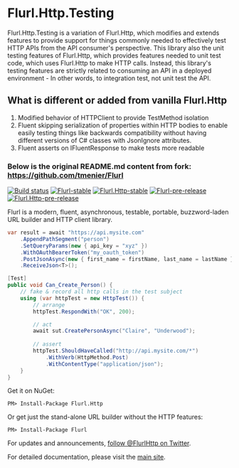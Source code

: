 # Flurl.Http.Testing

Flurl.Http.Testing is a variation of Flurl.Http, which modifies and extends features to provide support for things commonly needed to effectively test HTTP APIs from the API consumer's perspective.
This library also the unit testing features of Flurl.Http, which provides features needed to unit test code, which uses Flurl.Http to make HTTP calls.
Instead, this library's testing features are strictly related to consuming an API in a deployed environment - In other words, to integration test, not unit test the API.

## What is different or added from vanilla Flurl.Http

1. Modified behavior of HTTPClient to provide TestMethod isolation
2. Fluent skipping serialization of properties within HTTP bodies to enable easily testing things like backwards compatibility without having different versions of C# classes with JsonIgnore attributes.
3. Fluent asserts on IFluentResponse to make tests more readable

### Below is the original README.md content from fork: https://github.com/tmenier/Flurl

[![Build status](https://ci.appveyor.com/api/projects/status/hec8ioqg0j07ttg5/branch/master?svg=true)](https://ci.appveyor.com/project/kroniak/flurl/branch/master)
[![Flurl-stable](https://img.shields.io/nuget/v/Flurl.svg?maxAge=3600&label=Flurl%20nuget)](https://www.nuget.org/packages/Flurl/)
[![Flurl.Http-stable](https://img.shields.io/nuget/v/Flurl.Http.svg?maxAge=3600&label=Flurl.Http%20nuget)](https://www.nuget.org/packages/Flurl.Http/)
[![Flurl-pre-release](https://img.shields.io/nuget/vpre/Flurl.svg?maxAge=3600&label=Flurl%20Pre-Release%20nuget)](https://www.nuget.org/packages/Flurl/)
[![Flurl.Http-pre-release](https://img.shields.io/nuget/vpre/Flurl.Http.svg?maxAge=3600&label=Flurl.Http%20Pre-Release%20nuget)](https://www.nuget.org/packages/Flurl.Http/)

Flurl is a modern, fluent, asynchronous, testable, portable, buzzword-laden URL builder and HTTP client library.

````c#
var result = await "https://api.mysite.com"
    .AppendPathSegment("person")
    .SetQueryParams(new { api_key = "xyz" })
    .WithOAuthBearerToken("my_oauth_token")
    .PostJsonAsync(new { first_name = firstName, last_name = lastName })
    .ReceiveJson<T>();

[Test]
public void Can_Create_Person() {
    // fake & record all http calls in the test subject
    using (var httpTest = new HttpTest()) {
        // arrange
        httpTest.RespondWith("OK", 200);

        // act
        await sut.CreatePersonAsync("Claire", "Underwood");
        
        // assert
        httpTest.ShouldHaveCalled("http://api.mysite.com/*")
            .WithVerb(HttpMethod.Post)
            .WithContentType("application/json");
    }
}
````

Get it on NuGet:

`PM> Install-Package Flurl.Http`

Or get just the stand-alone URL builder without the HTTP features:

`PM> Install-Package Flurl`

For updates and announcements, [follow @FlurlHttp on Twitter](https://twitter.com/intent/user?screen_name=FlurlHttp).

For detailed documentation, please visit the [main site](https://flurl.dev). 
